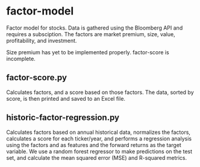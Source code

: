# factor-model
Factor model for stocks.
Data is gathered using the Bloomberg API and requires a subsciption.
The factors are market premium, size, value, profitability, and investment.

Size premium has yet to be implemented properly. factor-score is incomplete.

## factor-score.py
Calculates factors, and a score based on those factors. The data, sorted by score, is then printed and saved to an Excel file.

## historic-factor-regression.py
Calculates factors based on annual historical data, normalizes the factors, calculates a score for each ticker/year, and performs a regression analysis using the factors and as features and the forward returns as the target variable. We use a random forest regressor to make predictions on the test set, and calculate the mean squared error (MSE) and R-squared metrics.
